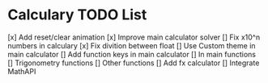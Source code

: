 # Calculary TODO List

[x] Add reset/clear animation
[x] Improve main calculator solver
[] Fix x10^n numbers in calculary
[x] Fix divition between float
[] Use Custom theme in main calculator
[] Add function keys in main calculator
  [] In main functions
  [] Trigonometry functions
  [] Other functions
[] Add fx calculator
[] Integrate MathAPI